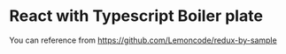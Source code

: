 # React with Typescript Boiler plate

You can reference from https://github.com/Lemoncode/redux-by-sample